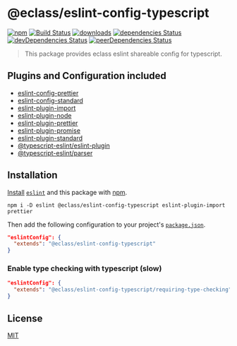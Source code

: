 # @eclass/eslint-config-typescript

[![npm](https://img.shields.io/npm/v/@eclass/eslint-config-typescript.svg)](https://www.npmjs.com/package/@eclass/eslint-config-typescript)
[![Build Status](https://travis-ci.org/eclass/eslint-config-typescript.svg?branch=master)](https://travis-ci.org/eclass/eslint-config-typescript)
[![downloads](https://img.shields.io/npm/dt/@eclass/eslint-config-typescript.svg)](https://www.npmjs.com/package/@eclass/eslint-config-typescript)
[![dependencies Status](https://david-dm.org/eclass/eslint-config-typescript/status.svg)](https://david-dm.org/eclass/eslint-config-typescript)
[![devDependencies Status](https://david-dm.org/eclass/eslint-config-typescript/dev-status.svg)](https://david-dm.org/eclass/eslint-config-typescript?type=dev)
[![peerDependencies Status](https://david-dm.org/eclass/eslint-config-typescript/peer-status.svg)](https://david-dm.org/eclass/eslint-config-typescript?type=peer)

> This package provides eclass eslint shareable config for typescript.

## Plugins and Configuration included

- [eslint-config-prettier](https://www.npmjs.com/package/eslint-config-prettier)
- [eslint-config-standard](https://www.npmjs.com/package/eslint-config-standard)
- [eslint-plugin-import](https://www.npmjs.com/package/eslint-plugin-import)
- [eslint-plugin-node](https://www.npmjs.com/package/eslint-plugin-node)
- [eslint-plugin-prettier](https://www.npmjs.com/package/eslint-plugin-prettier)
- [eslint-plugin-promise](https://www.npmjs.com/package/eslint-plugin-promise)
- [eslint-plugin-standard](https://www.npmjs.com/package/eslint-plugin-standard)
- [@typescript-eslint/eslint-plugin](https://www.npmjs.com/package/@typescript-eslint/eslint-plugin)
- [@typescript-eslint/parser](https://www.npmjs.com/package/@typescript-eslint/parser)

## Installation

[Install](https://docs.npmjs.com/cli/install) [`eslint`](https://www.npmjs.com/package/eslint) and this package with [npm](https://docs.npmjs.com/about-npm/).

```
npm i -D eslint @eclass/eslint-config-typescript eslint-plugin-import prettier
```

Then add the following configuration to your project's [`package.json`](https://docs.npmjs.com/files/package.json).

```json
"eslintConfig": {
  "extends": "@eclass/eslint-config-typescript"
}
```

### Enable type checking with typescript (slow)

```json
"eslintConfig": {
  "extends": "@eclass/eslint-config-typescript/requiring-type-checking"
}
```

## License

[MIT](https://tldrlegal.com/license/mit-license)
